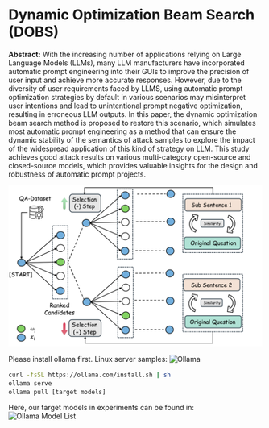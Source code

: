 # Dynamic Optimization Beam Search (DOBS)

**Abstract:**  With the increasing number of applications relying on Large Language Models (LLMs), many LLM manufacturers have incorporated automatic prompt engineering into their GUIs to improve the precision of user input and achieve more accurate responses. However, due to the diversity of user requirements faced by LLMS, using automatic prompt optimization strategies by default in various scenarios may misinterpret user intentions and lead to unintentional prompt negative optimization, resulting in erroneous LLM outputs. In this paper, the dynamic optimization beam search method is proposed to restore this scenario, which simulates most automatic prompt engineering as a method that can ensure the dynamic stability of the semantics of attack samples to explore the impact of the widespread application of this kind of strategy on LLM. This study achieves good attack results on various multi-category open-source and closed-source models, which provides valuable insights for the design and robustness of automatic prompt projects.

![The core of dynamic optimization beam search.](Workflow.png)

Please install ollama first. Linux server samples: ![Ollama](https://ollama.com/download/linux)

```bash
curl -fsSL https://ollama.com/install.sh | sh
ollama serve
ollama pull [target models] 
```

Here, our target models in experiments can be found in: ![Ollama Model List](https://ollama.com/search)

